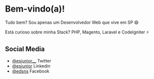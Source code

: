 # Bem-vindo(a)!

Tudo bem? Sou apenas um Desenvolvedor Web que vive em SP 😄

Está curioso sobre minha Stack? PHP, Magento, Laravel e CodeIgniter ⚡

## Social Media

* [@esjunior__](https://twitter.com/esjunior__) Twitter
* [@esjunior](https://www.linkedin.com/in/esjunior/) Linkedin
* [@edsns](https://www.facebook.com/edsns) Facebook

